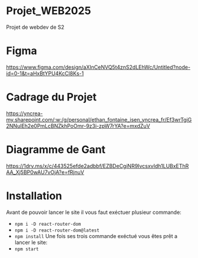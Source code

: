 # Projet_WEB2025
Projet de webdev de S2 

# Figma
https://www.figma.com/design/aXInCeNVQ5t4znS2dLEhWc/Untitled?node-id=0-1&t=aHxBtYPU4KcCl8Ks-1

# Cadrage du Projet
https://yncrea-my.sharepoint.com/:w:/g/personal/ethan_fontaine_isen_yncrea_fr/Ef3wrTgiG2NNuIEh2e0PmLcBNZkhPoOmr-9z3i-zpW7rYA?e=mxdZuV

# Diagramme de Gant
https://1drv.ms/x/c/443525efde2adbbf/EZBDeCgiNR9IvcsxvIdh1LUBxEThRAA_Xj5BP0wAU7vOjA?e=fRjnuV

# Installation
Avant de pouvoir lancer le site il vous faut exéctuer plusieur commande:
* ```npm i -D react-router-dom```
* ```npm i -D react-router-dom@latest```
* ```npm install```
Une fois ses trois commande exéctué vous êtes prêt a lancer le site:
* ```npm start```